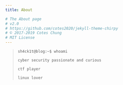 ```yaml
---
title: About

# The About page
# v2.0
# https://github.com/cotes2020/jekyll-theme-chirpy
# © 2017-2019 Cotes Chung
# MIT License
---
```


> ```
> sh4ck1t@blog:~$ whoami 
> 
> cyber security passionate and curious
>
> ctf player
>
> linux lover
> ``` 
